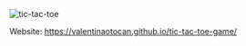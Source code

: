 ![tic-tac-toe](https://user-images.githubusercontent.com/81707177/185795205-ac958e00-61a6-4270-98fa-af2900e05ecc.jpg)

 Website: https://valentinaotocan.github.io/tic-tac-toe-game/
